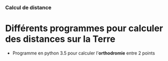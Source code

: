 ### Calcul de distance
Différents programmes pour calculer des distances sur la Terre
=====================
* Programme en python 3.5 pour calculer l'**orthodromie** entre 2 points
